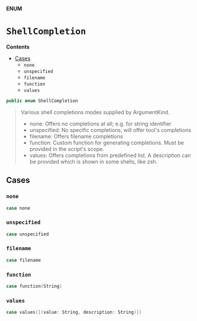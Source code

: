 **ENUM**

# `ShellCompletion`

**Contents**

- [Cases](#cases)
  - `none`
  - `unspecified`
  - `filename`
  - `function`
  - `values`

```swift
public enum ShellCompletion
```

> Various shell completions modes supplied by ArgumentKind.
>
> - none:        Offers no completions at all; e.g. for string identifier
> - unspecified: No specific completions, will offer tool's completions
> - filename:    Offers filename completions
> - function:    Custom function for generating completions. Must be
>                provided in the script's scope.
> - values:      Offers completions from predefined list. A description
>                can be provided which is shown in some shells, like zsh.

## Cases
### `none`

```swift
case none
```

### `unspecified`

```swift
case unspecified
```

### `filename`

```swift
case filename
```

### `function`

```swift
case function(String)
```

### `values`

```swift
case values([(value: String, description: String)])
```
